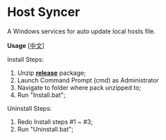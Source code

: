 # Host Syncer
A Windows services for auto update local hosts file.

**Usage**  [[中文](https://github.com/ylvict/hostsyner/wiki/%E5%AE%89%E8%A3%85%E5%8D%B8%E8%BD%BD)]

Install Steps:

1. Unzip [**release**](https://github.com/ylvict/hostsyner/releases) package;
2. Launch Command Prompt (cmd) as Administrator
3. Navigate to folder where pack unzipped to;
4. Run "Install.bat";

Uninstall Steps:

1. Redo Install steps #1 ~ #3;
2. Run "Uninstall.bat";
